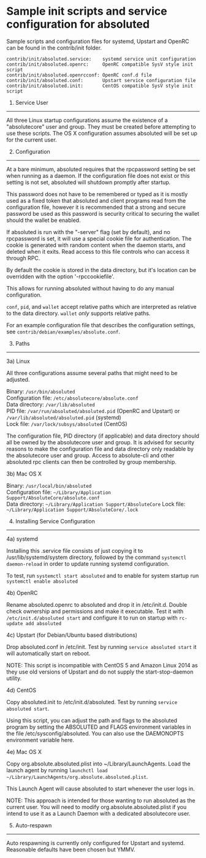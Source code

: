 Sample init scripts and service configuration for absoluted
==========================================================

Sample scripts and configuration files for systemd, Upstart and OpenRC
can be found in the contrib/init folder.

    contrib/init/absoluted.service:    systemd service unit configuration
    contrib/init/absoluted.openrc:     OpenRC compatible SysV style init script
    contrib/init/absoluted.openrcconf: OpenRC conf.d file
    contrib/init/absoluted.conf:       Upstart service configuration file
    contrib/init/absoluted.init:       CentOS compatible SysV style init script

1. Service User
---------------------------------

All three Linux startup configurations assume the existence of a "absolutecore" user
and group.  They must be created before attempting to use these scripts.
The OS X configuration assumes absoluted will be set up for the current user.

2. Configuration
---------------------------------

At a bare minimum, absoluted requires that the rpcpassword setting be set
when running as a daemon.  If the configuration file does not exist or this
setting is not set, absoluted will shutdown promptly after startup.

This password does not have to be remembered or typed as it is mostly used
as a fixed token that absoluted and client programs read from the configuration
file, however it is recommended that a strong and secure password be used
as this password is security critical to securing the wallet should the
wallet be enabled.

If absoluted is run with the "-server" flag (set by default), and no rpcpassword is set,
it will use a special cookie file for authentication. The cookie is generated with random
content when the daemon starts, and deleted when it exits. Read access to this file
controls who can access it through RPC.

By default the cookie is stored in the data directory, but it's location can be overridden
with the option '-rpccookiefile'.

This allows for running absoluted without having to do any manual configuration.

`conf`, `pid`, and `wallet` accept relative paths which are interpreted as
relative to the data directory. `wallet` *only* supports relative paths.

For an example configuration file that describes the configuration settings,
see `contrib/debian/examples/absolute.conf`.

3. Paths
---------------------------------

3a) Linux

All three configurations assume several paths that might need to be adjusted.

Binary:              `/usr/bin/absoluted`  
Configuration file:  `/etc/absolutecore/absolute.conf`  
Data directory:      `/var/lib/absoluted`  
PID file:            `/var/run/absoluted/absoluted.pid` (OpenRC and Upstart) or `/var/lib/absoluted/absoluted.pid` (systemd)  
Lock file:           `/var/lock/subsys/absoluted` (CentOS)  

The configuration file, PID directory (if applicable) and data directory
should all be owned by the absolutecore user and group.  It is advised for security
reasons to make the configuration file and data directory only readable by the
absolutecore user and group.  Access to absolute-cli and other absoluted rpc clients
can then be controlled by group membership.

3b) Mac OS X

Binary:              `/usr/local/bin/absoluted`  
Configuration file:  `~/Library/Application Support/AbsoluteCore/absolute.conf`  
Data directory:      `~/Library/Application Support/AbsoluteCore`
Lock file:           `~/Library/Application Support/AbsoluteCore/.lock`

4. Installing Service Configuration
-----------------------------------

4a) systemd

Installing this .service file consists of just copying it to
/usr/lib/systemd/system directory, followed by the command
`systemctl daemon-reload` in order to update running systemd configuration.

To test, run `systemctl start absoluted` and to enable for system startup run
`systemctl enable absoluted`

4b) OpenRC

Rename absoluted.openrc to absoluted and drop it in /etc/init.d.  Double
check ownership and permissions and make it executable.  Test it with
`/etc/init.d/absoluted start` and configure it to run on startup with
`rc-update add absoluted`

4c) Upstart (for Debian/Ubuntu based distributions)

Drop absoluted.conf in /etc/init.  Test by running `service absoluted start`
it will automatically start on reboot.

NOTE: This script is incompatible with CentOS 5 and Amazon Linux 2014 as they
use old versions of Upstart and do not supply the start-stop-daemon utility.

4d) CentOS

Copy absoluted.init to /etc/init.d/absoluted. Test by running `service absoluted start`.

Using this script, you can adjust the path and flags to the absoluted program by
setting the ABSOLUTED and FLAGS environment variables in the file
/etc/sysconfig/absoluted. You can also use the DAEMONOPTS environment variable here.

4e) Mac OS X

Copy org.absolute.absoluted.plist into ~/Library/LaunchAgents. Load the launch agent by
running `launchctl load ~/Library/LaunchAgents/org.absolute.absoluted.plist`.

This Launch Agent will cause absoluted to start whenever the user logs in.

NOTE: This approach is intended for those wanting to run absoluted as the current user.
You will need to modify org.absolute.absoluted.plist if you intend to use it as a
Launch Daemon with a dedicated absolutecore user.

5. Auto-respawn
-----------------------------------

Auto respawning is currently only configured for Upstart and systemd.
Reasonable defaults have been chosen but YMMV.
